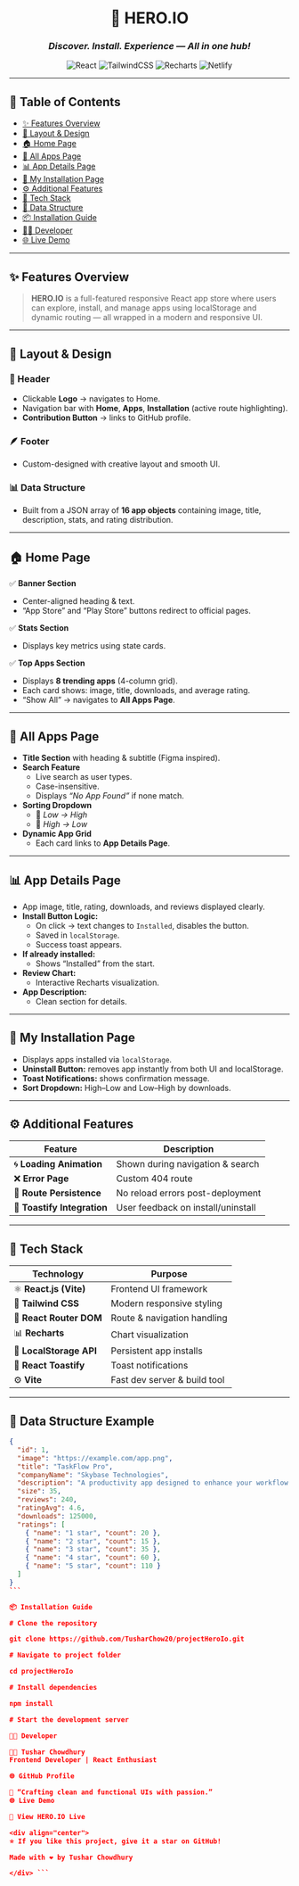 <div align="center">

# 🚀 **HERO.IO**

### _Discover. Install. Experience — All in one hub!_

![React](https://img.shields.io/badge/React-18.0-blue?logo=react)
![TailwindCSS](https://img.shields.io/badge/TailwindCSS-3.0-38B2AC?logo=tailwindcss)
![Recharts](https://img.shields.io/badge/Recharts-Responsive%20Charts-orange?logo=recharts)
![Netlify](https://img.shields.io/badge/Deployed%20on-Netlify-blue?logo=netlify)

</div>

---

## 🧭 **Table of Contents**

- [✨ Features Overview](#-features-overview)
- [🧱 Layout & Design](#-layout--design)
- [🏠 Home Page](#-home-page)
- [📱 All Apps Page](#-all-apps-page)
- [📊 App Details Page](#-app-details-page)
- [💾 My Installation Page](#-my-installation-page)
- [⚙️ Additional Features](#️-additional-features)
- [🧩 Tech Stack](#-tech-stack)
- [📂 Data Structure](#-data-structure)
- [📦 Installation Guide](#-installation-guide)
- [👨‍💻 Developer](#-developer)
- [🌐 Live Demo](#-live-demo)

---

## ✨ **Features Overview**

> **HERO.IO** is a full-featured responsive React app store where users can explore, install, and manage apps using localStorage and dynamic routing — all wrapped in a modern and responsive UI.

---

## 🧱 **Layout & Design**

### 🧩 Header

- Clickable **Logo** → navigates to Home.
- Navigation bar with **Home**, **Apps**, **Installation** (active route highlighting).
- **Contribution Button** → links to GitHub profile.

### 🪶 Footer

- Custom-designed with creative layout and smooth UI.

### 📊 Data Structure

- Built from a JSON array of **16 app objects** containing image, title, description, stats, and rating distribution.

---

## 🏠 **Home Page**

✅ **Banner Section**

- Center-aligned heading & text.
- “App Store” and “Play Store” buttons redirect to official pages.

✅ **Stats Section**

- Displays key metrics using state cards.

✅ **Top Apps Section**

- Displays **8 trending apps** (4-column grid).
- Each card shows: image, title, downloads, and average rating.
- “Show All” → navigates to **All Apps Page**.

---

## 📱 **All Apps Page**

- **Title Section** with heading & subtitle (Figma inspired).
- **Search Feature**
  - Live search as user types.
  - Case-insensitive.
  - Displays _“No App Found”_ if none match.
- **Sorting Dropdown**
  - 🔼 _Low → High_
  - 🔽 _High → Low_
- **Dynamic App Grid**
  - Each card links to **App Details Page**.

---

## 📊 **App Details Page**

- App image, title, rating, downloads, and reviews displayed clearly.
- **Install Button Logic:**
  - On click → text changes to `Installed`, disables the button.
  - Saved in `localStorage`.
  - Success toast appears.
- **If already installed:**
  - Shows “Installed” from the start.
- **Review Chart:**
  - Interactive Recharts visualization.
- **App Description:**
  - Clean section for details.

---

## 💾 **My Installation Page**

- Displays apps installed via `localStorage`.
- **Uninstall Button:** removes app instantly from both UI and localStorage.
- **Toast Notifications:** shows confirmation message.
- **Sort Dropdown:** High–Low and Low–High by downloads.

---

## ⚙️ **Additional Features**

| Feature                     | Description                        |
| --------------------------- | ---------------------------------- |
| 🌀 **Loading Animation**    | Shown during navigation & search   |
| ❌ **Error Page**           | Custom 404 route                   |
| 🔁 **Route Persistence**    | No reload errors post-deployment   |
| 💬 **Toastify Integration** | User feedback on install/uninstall |

---

## 🧩 **Tech Stack**

| Technology              | Purpose                      |
| ----------------------- | ---------------------------- |
| ⚛️ **React.js (Vite)**  | Frontend UI framework        |
| 🎨 **Tailwind CSS**     | Modern responsive styling    |
| 🧭 **React Router DOM** | Route & navigation handling  |
| 📊 **Recharts**         | Chart visualization          |
| 💾 **LocalStorage API** | Persistent app installs      |
| 🔔 **React Toastify**   | Toast notifications          |
| ⚙️ **Vite**             | Fast dev server & build tool |

---

## 📂 **Data Structure Example**

````json
{
  "id": 1,
  "image": "https://example.com/app.png",
  "title": "TaskFlow Pro",
  "companyName": "Skybase Technologies",
  "description": "A productivity app designed to enhance your workflow and manage projects efficiently.",
  "size": 35,
  "reviews": 240,
  "ratingAvg": 4.6,
  "downloads": 125000,
  "ratings": [
    { "name": "1 star", "count": 20 },
    { "name": "2 star", "count": 15 },
    { "name": "3 star", "count": 35 },
    { "name": "4 star", "count": 60 },
    { "name": "5 star", "count": 110 }
  ]
}
```

📦 Installation Guide

# Clone the repository

git clone https://github.com/TusharChow20/projectHeroIo.git

# Navigate to project folder

cd projectHeroIo

# Install dependencies

npm install

# Start the development server

👨‍💻 Developer

🧑‍💻 Tushar Chowdhury
Frontend Developer | React Enthusiast

🌐 GitHub Profile

💌 “Crafting clean and functional UIs with passion.”
🌐 Live Demo

🔗 View HERO.IO Live

<div align="center">
⭐ If you like this project, give it a star on GitHub!

Made with ❤️ by Tushar Chowdhury

</div> ```
````

